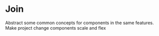 # Join

Abstract some common concepts for components in the same features. Make project change components scale and flex 
